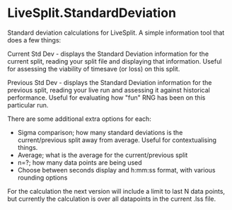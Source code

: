 # LiveSplit.StandardDeviation
Standard deviation calculations for LiveSplit. A simple information tool that does a few things: 

Current Std Dev - displays the Standard Deviation information for the current split, reading your split file and displaying that information. Useful for assessing the viability of timesave (or loss) on this split. 

Previous Std Dev - displays the Standard Deviation information for the previous split, reading your live run and assessing it against historical performance. Useful for evaluating how "fun" RNG has been on this particular run. 

There are some additional extra options for each:
- Sigma comparison; how many standard deviations is the current/previous split away from average. Useful for contextualising things.
- Average; what is the average for the current/previous split
- n=?; how many data points are being used
- Choose between seconds display and h:mm:ss format, with various rounding options

For the calculation the next version will include a limit to last N data points, but currently the calculation is over all datapoints in the current .lss file. 
